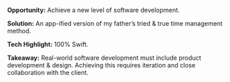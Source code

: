 **Opportunity:** Achieve a new level of software development.

**Solution:** An app-ified version of my father’s tried & true time management method.

**Tech Highlight:** 100% Swift.

**Takeaway:** Real-world software development must include product development & design. Achieving this requires iteration and close collaboration with the client.
